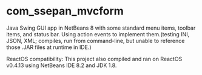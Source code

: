 # com_ssepan_mvcform
Java Swing GUI app in NetBeans 8 with some standard menu items, toolbar items, and status bar. Using action events to implement them.(testing INI, JSON, XML; compiles, run from command-line, but unable to reference those .JAR files at runtime in IDE.)

ReactOS compatibility:
This project also compiled and ran on ReactOS v0.4.13 using NetBeans IDE 8.2 and JDK 1.8.
